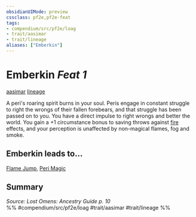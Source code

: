 ```yaml
---
obsidianUIMode: preview
cssclass: pf2e,pf2e-feat
tags:
- compendium/src/pf2e/loag
- trait/aasimar
- trait/lineage
aliases: ["Emberkin"]
---
```

# Emberkin  *Feat 1*  
[aasimar](/rules/traits/aasimar-apg.md)  [lineage](/rules/traits/lineage-apg.md)  


A peri's roaring spirit burns in your soul. Peris engage in constant struggle to right the wrongs of their fallen forebears, and that struggle has been passed on to you. You have a direct impulse to right wrongs and better the world. You gain a +1 circumstance bonus to saving throws against [fire](/rules/traits/fire.md) effects, and your perception is unaffected by non-magical flames, fog and smoke.

## Emberkin leads to...

[Flame Jump](/compendium/feats/flame-jump-loag.md), [Peri Magic](/compendium/feats/peri-magic-loag.md)

## Summary

*Source: Lost Omens: Ancestry Guide p. 10*  
%% #compendium/src/pf2e/loag #trait/aasimar #trait/lineage %%